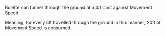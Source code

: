 Bulette can tunnel through the ground at a 4:1 cost against Movement Speed.

Meaning, for every 5ft travelled through the ground in this manner, 20ft of Movement Speed is consumed.